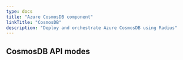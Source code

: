 ```yaml
---
type: docs
title: "Azure CosmosDB component"
linkTitle: "CosmosDB"
description: "Deploy and orchestrate Azure CosmosDB using Radius"
---
```


## CosmosDB API modes
